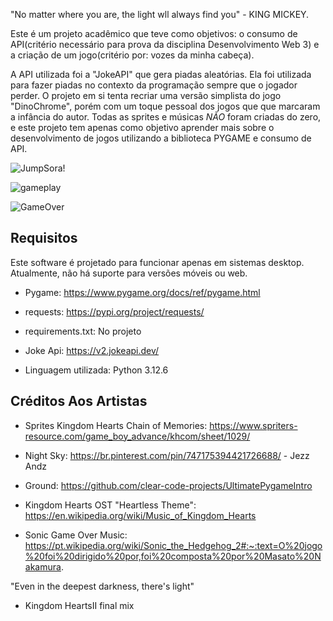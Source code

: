 "No matter where you are, the light wll always find you" - KING MICKEY.

Este é um projeto acadêmico que teve como objetivos: o consumo de API(critério necessário para prova da disciplina Desenvolvimento Web 3) e
a criação de um jogo(critério por: vozes da minha cabeça).

A API utilizada foi a "JokeAPI" que gera piadas aleatórias.  Ela foi utilizada para fazer piadas no contexto da programação sempre que o jogador perder.
O projeto em si tenta recriar uma versão simplista  do jogo "DinoChrome", porém com um toque pessoal dos jogos que que marcaram a infância do autor.
Todas as sprites e músicas *NÃO* foram criadas do zero, e este projeto tem apenas como objetivo aprender mais sobre o desenvolvimento de jogos utilizando a biblioteca PYGAME
e consumo de API.




![JumpSora!](https://github.com/user-attachments/assets/a3db24ce-4c3f-47b0-b047-82b914f19a1d)



![gameplay](https://github.com/user-attachments/assets/93c0ba50-47b3-4973-8572-714f98cada7a)




![GameOver](https://github.com/user-attachments/assets/69849d67-caf6-41b9-bd54-ecba17123722)








## Requisitos

Este software é projetado para funcionar apenas em sistemas desktop. Atualmente, não há suporte para versões móveis ou web.



- Pygame: https://www.pygame.org/docs/ref/pygame.html

- requests: https://pypi.org/project/requests/
  
- requirements.txt: No projeto
  

- Joke Api: https://v2.jokeapi.dev/

- Linguagem utilizada: Python 3.12.6








## Créditos Aos Artistas 
- Sprites Kingdom Hearts Chain of Memories: https://www.spriters-resource.com/game_boy_advance/khcom/sheet/1029/

- Night Sky: https://br.pinterest.com/pin/747175394421726688/   - Jezz Andz

- Ground: https://github.com/clear-code-projects/UltimatePygameIntro

- Kingdom Hearts OST "Heartless Theme": https://en.wikipedia.org/wiki/Music_of_Kingdom_Hearts

- Sonic Game Over Music: 
https://pt.wikipedia.org/wiki/Sonic_the_Hedgehog_2#:~:text=O%20jogo%20foi%20dirigido%20por,foi%20composta%20por%20Masato%20Nakamura.




"Even in the deepest darkness, there's light"
- Kingdom HeartsII final  mix







